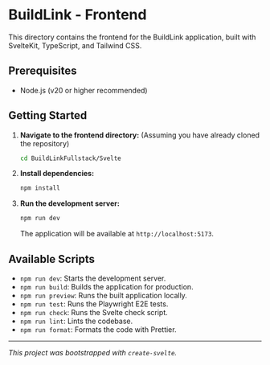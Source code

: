 # BuildLink - Frontend

This directory contains the frontend for the BuildLink application, built with SvelteKit, TypeScript, and Tailwind CSS.

## Prerequisites

- Node.js (v20 or higher recommended)

## Getting Started

1.  **Navigate to the frontend directory:**
    (Assuming you have already cloned the repository)

    ```bash
    cd BuildLinkFullstack/Svelte
    ```

2.  **Install dependencies:**

    ```bash
    npm install
    ```

3.  **Run the development server:**
    ```bash
    npm run dev
    ```
    The application will be available at `http://localhost:5173`.

## Available Scripts

- `npm run dev`: Starts the development server.
- `npm run build`: Builds the application for production.
- `npm run preview`: Runs the built application locally.
- `npm run test`: Runs the Playwright E2E tests.
- `npm run check`: Runs the Svelte check script.
- `npm run lint`: Lints the codebase.
- `npm run format`: Formats the code with Prettier.

---

_This project was bootstrapped with `create-svelte`._
